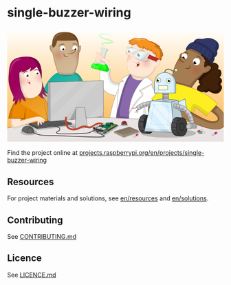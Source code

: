# single-buzzer-wiring

![single-buzzer-wiring](banner.png)

Find the project online at [projects.raspberrypi.org/en/projects/single-buzzer-wiring](https://projects.raspberrypi.org/en/projects/single-buzzer-wiring)

## Resources
For project materials and solutions, see [en/resources](https://github.com/raspberrypilearning/single-buzzer-wiring/tree/master/en/resources) and [en/solutions](https://github.com/raspberrypilearning/single-buzzer-wiring/tree/master/en/solutions).

## Contributing
See [CONTRIBUTING.md](CONTRIBUTING.md)

## Licence
 See [LICENCE.md](LICENCE.md)